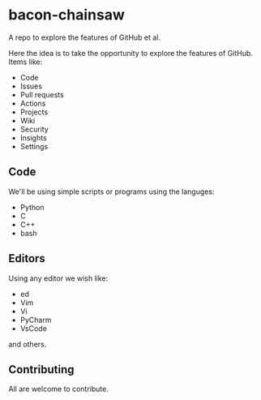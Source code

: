 # bacon-chainsaw
A repo to explore the features of GitHub et al.

Here the idea is to take the opportunity to explore the features of GitHub.<br>
Items like:
- Code
- Issues
- Pull requests
- Actions
- Projects
- Wiki
- Security
- Insights
- Settings

## Code

We'll be using simple scripts or programs using the languges:
- Python
- C
- C++
- bash

## Editors

Using any editor we wish like:
- ed
- Vim
- Vi
- PyCharm
- VsCode

and others.<br>

## Contributing

All are welcome to contribute.<br>
